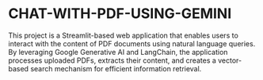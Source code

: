 # CHAT-WITH-PDF-USING-GEMINI

This project is a Streamlit-based web application that enables users to interact with the content of PDF documents using natural language queries. By leveraging Google Generative AI and LangChain, the application processes uploaded PDFs, extracts their content, and creates a vector-based search mechanism for efficient information retrieval.
